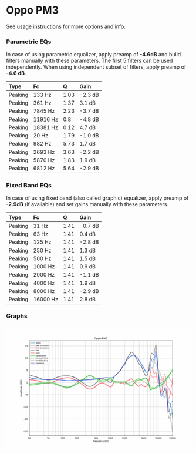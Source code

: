 # Oppo PM3
See [usage instructions](https://github.com/jaakkopasanen/AutoEq#usage) for more options and info.

### Parametric EQs
In case of using parametric equalizer, apply preamp of **-4.6dB** and build filters manually
with these parameters. The first 5 filters can be used independently.
When using independent subset of filters, apply preamp of **-4.6 dB**.

| Type    | Fc       |    Q | Gain    |
|:--------|:---------|:-----|:--------|
| Peaking | 133 Hz   | 1.03 | -2.3 dB |
| Peaking | 361 Hz   | 1.37 | 3.1 dB  |
| Peaking | 7845 Hz  | 2.23 | -3.7 dB |
| Peaking | 11916 Hz | 0.8  | -4.8 dB |
| Peaking | 18381 Hz | 0.12 | 4.7 dB  |
| Peaking | 20 Hz    | 1.79 | -1.0 dB |
| Peaking | 982 Hz   | 5.73 | 1.7 dB  |
| Peaking | 2693 Hz  | 3.63 | -2.2 dB |
| Peaking | 5870 Hz  | 1.83 | 1.9 dB  |
| Peaking | 6812 Hz  | 5.64 | -2.9 dB |

### Fixed Band EQs
In case of using fixed band (also called graphic) equalizer, apply preamp of **-2.9dB**
(if available) and set gains manually with these parameters.

| Type    | Fc       |    Q | Gain    |
|:--------|:---------|:-----|:--------|
| Peaking | 31 Hz    | 1.41 | -0.7 dB |
| Peaking | 63 Hz    | 1.41 | 0.4 dB  |
| Peaking | 125 Hz   | 1.41 | -2.8 dB |
| Peaking | 250 Hz   | 1.41 | 1.3 dB  |
| Peaking | 500 Hz   | 1.41 | 1.5 dB  |
| Peaking | 1000 Hz  | 1.41 | 0.9 dB  |
| Peaking | 2000 Hz  | 1.41 | -1.1 dB |
| Peaking | 4000 Hz  | 1.41 | 1.9 dB  |
| Peaking | 8000 Hz  | 1.41 | -2.9 dB |
| Peaking | 16000 Hz | 1.41 | 2.8 dB  |

### Graphs
![](./Oppo%20PM3.png)